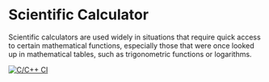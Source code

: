 
# Scientific Calculator

Scientific calculators are used widely in situations that require
quick access to certain mathematical functions, especially those
that were once looked up in mathematical tables, such as trigonometric 
functions or logarithms.
    
[![C/C++ CI](https://github.com/MILINDMG301/M1_scientific_calc/actions/workflows/c-cpp.yml/badge.svg)](https://github.com/MILINDMG301/M1_scientific_calc/actions/workflows/c-cpp.yml)
